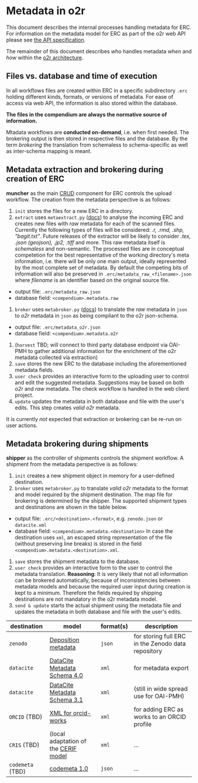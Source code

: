 # Metadata in o2r

This document describes the internal processes handling metadata for ERC.
For information on the metadata model for ERC as part of the o2r web API please see [the API specification](http://o2r.info/o2r-web-api/compendium/#metadata).

The remainder of this document describes _who_ handles metadata _when_ and _how_ within the [o2r architecture](https://github.com/o2r-project/architecture/blob/master/README.md).

## Files vs. database and time of execution

In all workflows files are created within ERC in a specific subdirectory `.erc` holding different kinds, formats, or versions of metadata.
For ease of access via web API, the information is also stored within the database.

**The files in the compendium are always the normative source of information.**

Mtadata workflows are **conducted on-demand**, i.e. when first needed.
The brokering output is then stored in respective files and the database.
By the term _brokering_ the translation from schemaless to schema-specific as well as inter-schema mapping is meant.

## Metadata extraction and brokering during creation of ERC

**muncher** as the main [CRUD](https://en.wikipedia.org/wiki/Create,_read,_update_and_delete) component for ERC controls the upload workflow.
The creation from the metadata perspective is as follows:

1. `init` stores the files for a new ERC in a directory.
1. `extract` uses `metaextract.py` ([docs](https://github.com/o2r-project/o2r-meta#2-metaextract)) to analyse the incoming ERC and creates new files with _raw_ metadata for each of the scanned files. Currently the following types of files will be considered: _.r, .rmd, .shp, "bagit.txt"_. Future releases of the extractor will be likely to consider _.tex, .json (geojson), .jp2, .tiff_ and more.
This raw metadata itself is _schemaless_ and non-semantic. The processed files are in conceptual competetion for the best representative of the working directory's meta information, i.e. there will be only one main output, ideally represented by the most complete set of metadata. By default the competing bits of information will also be preserved in `.erc/metadata_raw_<filename>.json` where _filename_ is an identifier based on the original source file.
  - output file: `.erc/metadata_raw.json`
  - database field: `<compendium>.metadata.raw`
1. `broker` uses `metabroker.py` ([docs](https://github.com/o2r-project/o2r-meta#5-metabroker)) to translate the _raw_ metadata in `json` to _o2r_ metadata in `json` as being compliant to the o2r json-schema.
  - output file: `.erc/metadata_o2r.json`
  - database field: `<compendium>.metadata.o2r`
1. (`harvest` TBD; will connect to third party database endpoint via OAI-PMH to gather additional information for the enrichment of the o2r metadata collected via extraction)
1. `save` stores the new ERC to the database including the aforementioned metadata fields.
1. `user check` provides an interactive form to the uploading user to control and edit the suggested metadata.
Suggestions may be based on both _o2r_ and _raw_ metadata. The check workflow is handled in the web client project.
1. `update` updates the metadata in both database and file with the user's edits.
This step creates _valid o2r_ metadata.

It is currently _not_ expected that extraction or brokering can be re-run on user actions.

## Metadata brokering during shipments

**shipper** as the controller of shipments controls the shipment workflow.
A shipment from the metadata perspective is as follows:

1. `init` creates a new shipment object in memory for a user-defined destination.
1. `broker` uses `metabroker.py` to translate _valid o2r_ metadata to the format and model required by the shipment destination.
The map file for brokering is determined by the shipper.
The supported shipment types and destinations are shown in the table below.
  - output file: `.erc/<destination>.<format>`, e.g. `zenodo.json` or `datacite.xml`
  - database field: `<compendium>.metadata.<destination>`
  In case the destination uses `xml`, an escaped string representation of the file (without preserving line breaks) is stored in the field `<compendium>.metadata.<destination>.xml`.
1. `save` stores the shipment metadata to the database.
1. `user check` provides an interactive form to the user to control the metadata translation.
**Reasoning**: It is very likely that not all information can be brokered automatically, because of inconsistencies between metadata models and because the required user input during creation is kept to a minimum.
Therefore the fields required by shipping destinations are not mandatory in the o2r metadata model.
1. `send & update` starts the actual shipment using the metadata file and updates the metadata in both database and file with the user's edits.

**destination** | **model** | **format(s)** | **description**
------ | ------ | ------ | ------
`zenodo` | [Deposition metadata](https://zenodo.org/dev#collapse-list16) | `json` | for storing full ERC in the Zenodo data repository
`datacite` | [DataCite Metadata Schema 4.0](http://schema.datacite.org/meta/kernel-4.0/) | `xml` | for metadata export 
`datacite` | [DataCite Metadata Schema 3.1](http://schema.datacite.org/meta/kernel-3.1/) | `xml` | (still in wide spread use for OAI-PMH) 
`ORCID` (TBD) | [XML for orcid-works](https://members.orcid.org/api/xml-orcid-works) | `xml` | for adding ERC as works to an ORCID profile
`CRIS` (TBD) | (local adaptation of the [CERIF model](http://www.eurocris.org/cerif/main-features-cerif) | `xml` | ...
`codemeta` (TBD) | [codemeta 1.0](https://github.com/codemeta/codemeta/releases/tag/1.0) | `json` | ...
